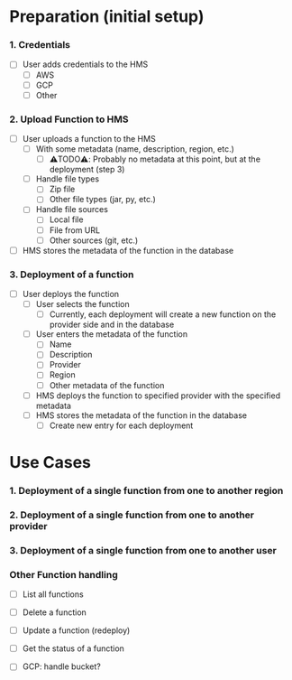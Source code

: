 
# Preparation (initial setup)

### 1. Credentials

- [ ] User adds credentials to the HMS
  - [ ] AWS
  - [ ] GCP
  - [ ] Other

### 2. Upload Function to HMS

- [ ] User uploads a function to the HMS
  - [ ] With some metadata (name, description, region, etc.)
    - [ ] ⚠️️TODO⚠️: Probably no metadata at this point, but at the deployment (step 3)
  - [ ] Handle file types
    - [ ] Zip file
    - [ ] Other file types (jar, py, etc.)
  - [ ] Handle file sources
    - [ ] Local file
    - [ ] File from URL
    - [ ] Other sources (git, etc.)
- [ ] HMS stores the metadata of the function in the database

### 3. Deployment of a function

- [ ] User deploys the function
  - [ ] User selects the function
    - [ ] Currently, each deployment will create a new function on the provider side and in the database
  - [ ] User enters the metadata of the function
    - [ ] Name
    - [ ] Description
    - [ ] Provider
    - [ ] Region
    - [ ] Other metadata of the function
  - [ ] HMS deploys the function to specified provider with the specified metadata
  - [ ] HMS stores the metadata of the function in the database
    - [ ] Create new entry for each deployment

# Use Cases

### 1. Deployment of a single function from one to another region
### 2. Deployment of a single function from one to another provider
### 3. Deployment of a single function from one to another user

### Other Function handling

- [ ] List all functions
- [ ] Delete a function
- [ ] Update a function (redeploy)
- [ ] Get the status of a function
- [ ] GCP: handle bucket?

